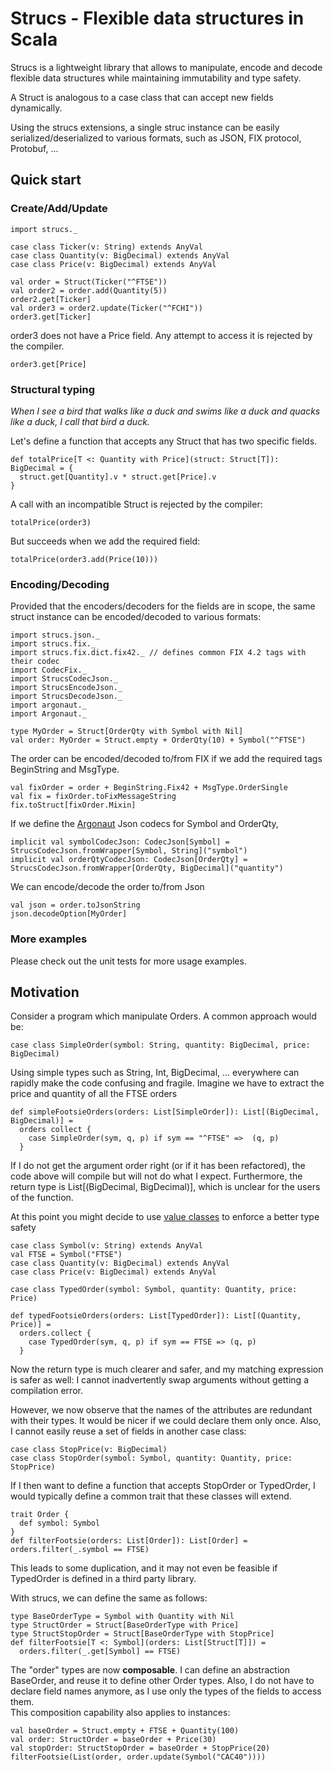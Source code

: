 # Strucs - Flexible data structures in Scala

Strucs is a lightweight library that allows to manipulate, encode and decode flexible data structures while maintaining immutability and type safety.

A Struct is analogous to a case class that can accept new fields dynamically.

Using the strucs extensions, a single struc instance can be easily serialized/deserialized to various formats, such as JSON, FIX protocol, Protobuf, ...
  
## Quick start

### Create/Add/Update

```tut:silent
import strucs._

case class Ticker(v: String) extends AnyVal
case class Quantity(v: BigDecimal) extends AnyVal
case class Price(v: BigDecimal) extends AnyVal
```
```tut
val order = Struct(Ticker("^FTSE"))
val order2 = order.add(Quantity(5))
order2.get[Ticker]
val order3 = order2.update(Ticker("^FCHI"))
order3.get[Ticker]
```
order3 does not have a Price field. Any attempt to access it is rejected by the compiler.
```tut:fail
order3.get[Price]
```

### Structural typing
*When I see a bird that walks like a duck and swims like a duck and quacks like a duck, I call that bird a duck.*

Let's define a function that accepts any Struct that has two specific fields.
```tut
def totalPrice[T <: Quantity with Price](struct: Struct[T]): BigDecimal = {
  struct.get[Quantity].v * struct.get[Price].v
}
```
A call with an incompatible Struct is rejected by the compiler:  
```tut:fail
totalPrice(order3)
```
But succeeds when we add the required field:
```tut
totalPrice(order3.add(Price(10)))
```


### Encoding/Decoding
Provided that the encoders/decoders for the fields are in scope, the same struct instance can be encoded/decoded to various formats:
```tut:silent
import strucs.json._
import strucs.fix._
import strucs.fix.dict.fix42._ // defines common FIX 4.2 tags with their codec
import CodecFix._
import StrucsCodecJson._
import StrucsEncodeJson._
import StrucsDecodeJson._
import argonaut._
import Argonaut._

type MyOrder = Struct[OrderQty with Symbol with Nil]
val order: MyOrder = Struct.empty + OrderQty(10) + Symbol("^FTSE")
```
The order can be encoded/decoded to/from FIX if we add the required tags BeginString and MsgType. 
```tut
val fixOrder = order + BeginString.Fix42 + MsgType.OrderSingle
val fix = fixOrder.toFixMessageString
fix.toStruct[fixOrder.Mixin]
```
If we define the [Argonaut](http://argonaut.io/) Json codecs for Symbol and OrderQty,
```tut:silent
implicit val symbolCodecJson: CodecJson[Symbol] = StrucsCodecJson.fromWrapper[Symbol, String]("symbol")
implicit val orderQtyCodecJson: CodecJson[OrderQty] = StrucsCodecJson.fromWrapper[OrderQty, BigDecimal]("quantity")
```
We can encode/decode the order to/from Json
```tut
val json = order.toJsonString
json.decodeOption[MyOrder]
```

### More examples
Please check out the unit tests for more usage examples.

## Motivation
Consider a program which manipulate Orders.
A common approach would be: 
```tut
case class SimpleOrder(symbol: String, quantity: BigDecimal, price: BigDecimal)
```
Using simple types such as String, Int, BigDecimal, ... everywhere can rapidly make the code confusing and fragile.
Imagine we have to extract the price and quantity of all the FTSE orders 
```tut
def simpleFootsieOrders(orders: List[SimpleOrder]): List[(BigDecimal, BigDecimal)] = 
  orders collect {
    case SimpleOrder(sym, q, p) if sym == "^FTSE" =>  (q, p)
  }
```
If I do not get the argument order right (or if it has been refactored), the code above will compile but will not do what I expect.
Furthermore, the return type is List[(BigDecimal, BigDecimal)], which is unclear for the users of the function. 


At this point you might decide to use [value classes](http://docs.scala-lang.org/overviews/core/value-classes.html) to enforce a better type safety
```tut:silent
case class Symbol(v: String) extends AnyVal
val FTSE = Symbol("FTSE")
case class Quantity(v: BigDecimal) extends AnyVal
case class Price(v: BigDecimal) extends AnyVal

case class TypedOrder(symbol: Symbol, quantity: Quantity, price: Price)
```
```tut
def typedFootsieOrders(orders: List[TypedOrder]): List[(Quantity, Price)] = 
  orders.collect {
    case TypedOrder(sym, q, p) if sym == FTSE => (q, p)
  }
```
Now the return type is much clearer and safer, and my matching expression is safer as well: 
I cannot inadvertently swap arguments without getting a compilation error.

However, we now observe that the names of the attributes are redundant with their types. 
It would be nicer if we could declare them only once.
Also, I cannot easily reuse a set of fields in another case class:
```tut
case class StopPrice(v: BigDecimal)
case class StopOrder(symbol: Symbol, quantity: Quantity, price: StopPrice)
```
If I then want to define a function that accepts StopOrder or TypedOrder, I would typically define a common trait that these classes will extend.
```tut
trait Order {
  def symbol: Symbol 
}
def filterFootsie(orders: List[Order]): List[Order] = orders.filter(_.symbol == FTSE)
```
This leads to some duplication, and it may not even be feasible if TypedOrder is defined in a third party library.
 
With strucs, we can define the same as follows:
```tut
type BaseOrderType = Symbol with Quantity with Nil
type StructOrder = Struct[BaseOrderType with Price]
type StructStopOrder = Struct[BaseOrderType with StopPrice]
def filterFootsie[T <: Symbol](orders: List[Struct[T]]) = 
  orders.filter(_.get[Symbol] == FTSE)
```
The "order" types are now **composable**. I can define an abstraction BaseOrder, and reuse it to define other Order types. 
Also, I do not have to declare field names anymore, as I use only the types of the fields to access them.  
This composition capability also applies to instances:

```tut
val baseOrder = Struct.empty + FTSE + Quantity(100)
val order: StructOrder = baseOrder + Price(30)
val stopOrder: StructStopOrder = baseOrder + StopPrice(20)
filterFootsie(List(order, order.update(Symbol("CAC40"))))

```  

